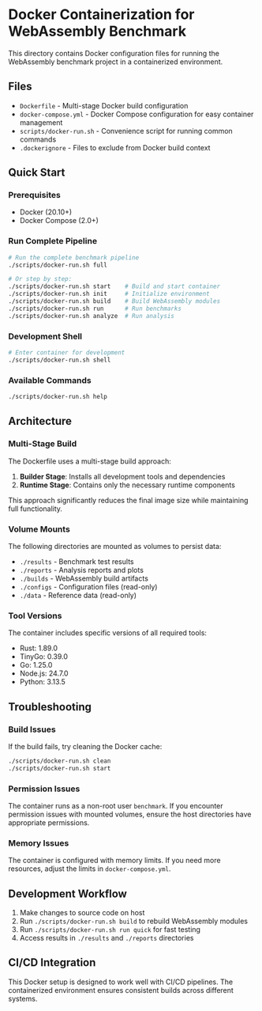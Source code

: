 # Docker Containerization for WebAssembly Benchmark

This directory contains Docker configuration files for running the WebAssembly benchmark project in a containerized environment.

## Files

- `Dockerfile` - Multi-stage Docker build configuration
- `docker-compose.yml` - Docker Compose configuration for easy container management
- `scripts/docker-run.sh` - Convenience script for running common commands
- `.dockerignore` - Files to exclude from Docker build context

## Quick Start

### Prerequisites

- Docker (20.10+)
- Docker Compose (2.0+)

### Run Complete Pipeline

```bash
# Run the complete benchmark pipeline
./scripts/docker-run.sh full

# Or step by step:
./scripts/docker-run.sh start    # Build and start container
./scripts/docker-run.sh init     # Initialize environment
./scripts/docker-run.sh build    # Build WebAssembly modules
./scripts/docker-run.sh run      # Run benchmarks
./scripts/docker-run.sh analyze  # Run analysis
```

### Development Shell

```bash
# Enter container for development
./scripts/docker-run.sh shell
```

### Available Commands

```bash
./scripts/docker-run.sh help
```

## Architecture

### Multi-Stage Build

The Dockerfile uses a multi-stage build approach:

1. **Builder Stage**: Installs all development tools and dependencies
2. **Runtime Stage**: Contains only the necessary runtime components

This approach significantly reduces the final image size while maintaining full functionality.

### Volume Mounts

The following directories are mounted as volumes to persist data:

- `./results` - Benchmark test results
- `./reports` - Analysis reports and plots
- `./builds` - WebAssembly build artifacts
- `./configs` - Configuration files (read-only)
- `./data` - Reference data (read-only)

### Tool Versions

The container includes specific versions of all required tools:

- Rust: 1.89.0
- TinyGo: 0.39.0
- Go: 1.25.0
- Node.js: 24.7.0
- Python: 3.13.5

## Troubleshooting

### Build Issues

If the build fails, try cleaning the Docker cache:

```bash
./scripts/docker-run.sh clean
./scripts/docker-run.sh start
```

### Permission Issues

The container runs as a non-root user `benchmark`. If you encounter permission issues with mounted volumes, ensure the host directories have appropriate permissions.

### Memory Issues

The container is configured with memory limits. If you need more resources, adjust the limits in `docker-compose.yml`.

## Development Workflow

1. Make changes to source code on host
2. Run `./scripts/docker-run.sh build` to rebuild WebAssembly modules
3. Run `./scripts/docker-run.sh run quick` for fast testing
4. Access results in `./results` and `./reports` directories

## CI/CD Integration

This Docker setup is designed to work well with CI/CD pipelines. The containerized environment ensures consistent builds across different systems.
